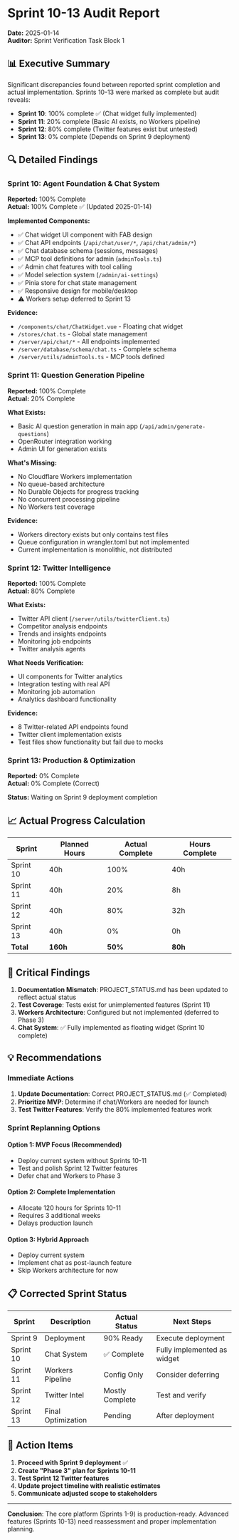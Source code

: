 # Sprint 10-13 Audit Report

**Date:** 2025-01-14  
**Auditor:** Sprint Verification Task Block 1

## 📊 Executive Summary

Significant discrepancies found between reported sprint completion and actual implementation. Sprints 10-13 were marked as complete but audit reveals:

- **Sprint 10**: 100% complete ✅ (Chat widget fully implemented)
- **Sprint 11**: 20% complete (Basic AI exists, no Workers pipeline)
- **Sprint 12**: 80% complete (Twitter features exist but untested)
- **Sprint 13**: 0% complete (Depends on Sprint 9 deployment)

## 🔍 Detailed Findings

### Sprint 10: Agent Foundation & Chat System
**Reported:** 100% Complete  
**Actual:** 100% Complete ✅ (Updated 2025-01-14)

**Implemented Components:**
- ✅ Chat widget UI component with FAB design
- ✅ Chat API endpoints (`/api/chat/user/*`, `/api/chat/admin/*`)
- ✅ Chat database schema (sessions, messages)
- ✅ MCP tool definitions for admin (`adminTools.ts`)
- ✅ Admin chat features with tool calling
- ✅ Model selection system (`/admin/ai-settings`)
- ✅ Pinia store for chat state management
- ✅ Responsive design for mobile/desktop
- ⚠️ Workers setup deferred to Sprint 13

**Evidence:**
- `/components/chat/ChatWidget.vue` - Floating chat widget
- `/stores/chat.ts` - Global state management
- `/server/api/chat/*` - All endpoints implemented
- `/server/database/schema/chat.ts` - Complete schema
- `/server/utils/adminTools.ts` - MCP tools defined

### Sprint 11: Question Generation Pipeline
**Reported:** 100% Complete  
**Actual:** 20% Complete

**What Exists:**
- Basic AI question generation in main app (`/api/admin/generate-questions`)
- OpenRouter integration working
- Admin UI for generation exists

**What's Missing:**
- No Cloudflare Workers implementation
- No queue-based architecture
- No Durable Objects for progress tracking
- No concurrent processing pipeline
- No Workers test coverage

**Evidence:**
- Workers directory exists but only contains test files
- Queue configuration in wrangler.toml but not implemented
- Current implementation is monolithic, not distributed

### Sprint 12: Twitter Intelligence
**Reported:** 100% Complete  
**Actual:** 80% Complete

**What Exists:**
- Twitter API client (`/server/utils/twitterClient.ts`)
- Competitor analysis endpoints
- Trends and insights endpoints
- Monitoring job endpoints
- Twitter analysis agents

**What Needs Verification:**
- UI components for Twitter analytics
- Integration testing with real API
- Monitoring job automation
- Analytics dashboard functionality

**Evidence:**
- 8 Twitter-related API endpoints found
- Twitter client implementation exists
- Test files show functionality but fail due to mocks

### Sprint 13: Production & Optimization
**Reported:** 0% Complete  
**Actual:** 0% Complete (Correct)

**Status:** Waiting on Sprint 9 deployment completion

## 📈 Actual Progress Calculation

| Sprint | Planned Hours | Actual Complete | Hours Complete |
|--------|--------------|-----------------|----------------|
| Sprint 10 | 40h | 100% | 40h |
| Sprint 11 | 40h | 20% | 8h |
| Sprint 12 | 40h | 80% | 32h |
| Sprint 13 | 40h | 0% | 0h |
| **Total** | **160h** | **50%** | **80h** |

## 🚨 Critical Findings

1. **Documentation Mismatch**: PROJECT_STATUS.md has been updated to reflect actual status
2. **Test Coverage**: Tests exist for unimplemented features (Sprint 11)
3. **Workers Architecture**: Configured but not implemented (deferred to Phase 3)
4. **Chat System**: ✅ Fully implemented as floating widget (Sprint 10 complete)

## 💡 Recommendations

### Immediate Actions
1. **Update Documentation**: Correct PROJECT_STATUS.md (✅ Completed)
2. **Prioritize MVP**: Determine if chat/Workers are needed for launch
3. **Test Twitter Features**: Verify the 80% implemented features work

### Sprint Replanning Options

#### Option 1: MVP Focus (Recommended)
- Deploy current system without Sprints 10-11
- Test and polish Sprint 12 Twitter features
- Defer chat and Workers to Phase 3

#### Option 2: Complete Implementation
- Allocate 120 hours for Sprints 10-11
- Requires 3 additional weeks
- Delays production launch

#### Option 3: Hybrid Approach
- Deploy current system
- Implement chat as post-launch feature
- Skip Workers architecture for now

## 📋 Corrected Sprint Status

| Sprint | Description | Actual Status | Next Steps |
|--------|-------------|---------------|------------|
| Sprint 9 | Deployment | 90% Ready | Execute deployment |
| Sprint 10 | Chat System | ✅ Complete | Fully implemented as widget |
| Sprint 11 | Workers Pipeline | Config Only | Consider deferring |
| Sprint 12 | Twitter Intel | Mostly Complete | Test and verify |
| Sprint 13 | Final Optimization | Pending | After deployment |

## 🎯 Action Items

1. **Proceed with Sprint 9 deployment** ✅
2. **Create "Phase 3" plan for Sprints 10-11**
3. **Test Sprint 12 Twitter features**
4. **Update project timeline with realistic estimates**
5. **Communicate adjusted scope to stakeholders**

---

**Conclusion**: The core platform (Sprints 1-9) is production-ready. Advanced features (Sprints 10-13) need reassessment and proper implementation planning.